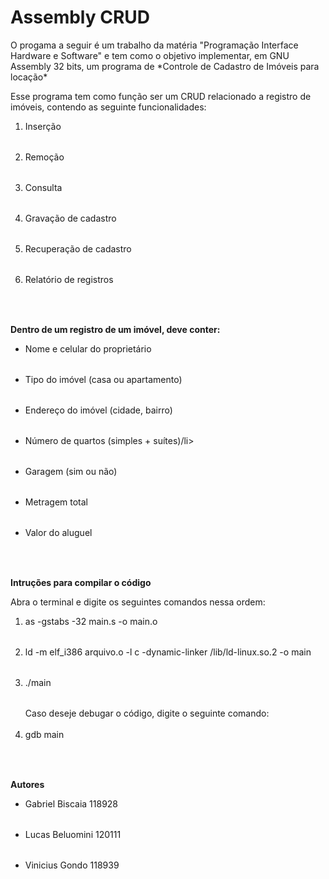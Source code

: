 # Assembly CRUD
<p>O progama a seguir é um trabalho da matéria "Programação Interface Hardware e Software" e tem como o objetivo implementar, em GNU Assembly 32 bits, um programa de *Controle de Cadastro de Imóveis para locação*</p>

<p>Esse programa tem como função ser um CRUD relacionado a registro de imóveis, contendo as seguinte funcionalidades:</p>
<ol>
  <table><li>Inserção</li></table>
  <table><li>Remoção</li></table>
  <table><li>Consulta</li></table>
  <table><li>Gravação de cadastro</li></table>
  <table><li>Recuperação de cadastro </li></table>
  <table><li>Relatório de registros</li></table>
</ol>
<br>

<b>Dentro de um registro de um imóvel, deve conter:</b>
<ul>
  <table><li>Nome e celular do proprietário</li></table>
  <table><li>Tipo do imóvel (casa ou apartamento)</li></table>
  <table><li>Endereço do imóvel (cidade, bairro)</li></table>
  <table><li>Número de quartos (simples + suítes)/li></table>
  <table><li>Garagem (sim ou não)</li></table>
  <table><li>Metragem total</li></table>
  <table><li>Valor do aluguel</li></table>
</ul>
<br>

<b>Intruções para compilar o código</b>
<p>Abra o terminal e digite os seguintes comandos nessa ordem:</p>

<ol>
  <table><li>as -gstabs -32 main.s -o main.o</li></table>
  <table><li>ld -m elf_i386 arquivo.o -l c -dynamic-linker /lib/ld-linux.so.2 -o main</li></table>
  <table><li>./main</li></table>
  Caso deseje debugar o código, digite o seguinte comando:<br><br>
  <table><li>gdb main</li></table>
</ol>
<br>

<b>Autores</b>
<ul>
  <li>Gabriel Biscaia   <table>118928</table></li>
  <li>Lucas Beluomini   <table>120111</table></li>
  <li>Vinicius Gondo    <table>118939</table></li>
</ul>


